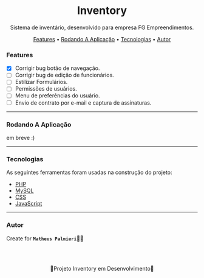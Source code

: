 <!-- Título -->

<h1 align="center">Inventory</h1>

<!-- Descrição -->

<p align="center">Sistema de inventário, desenvolvido para empresa FG Empreendimentos.</p>

<!-- Súmario -->

<p align="center">
 <a href="#features">Features</a> •
 <a href="#rodando-a-aplicação">Rodando A Aplicação</a> •
 <a href="#tecnologias">Tecnologias</a> •
 <a href="#autor">Autor</a>
</p>

<!-- <img src="images/imagem.png" width="1366px" align="center"> -->

<!-- Atualizações -->

### Features

- [x] Corrigir bug botão de navegação.
- [ ] Corrigir bug de edição de funcionários.
- [ ] Estilizar Formulários.
- [ ] Permissões de usuários.
- [ ] Menu de preferências do usuário.
- [ ] Envio de contrato por e-mail e captura de assinaturas.

---

### Rodando A Aplicação

em breve :)

---

### Tecnologias

As seguintes ferramentas foram usadas na construção do projeto:

- [PHP](https://www.php.net/)
- [MySQL](https://www.mysql.com/products/workbench/)
- [CSS](https://html.com/css/)
- [JavaScript](https://www.javascript.com/)

---

### Autor

Create for <b>`Matheus Palmieri`</b>👨‍💻

<br>
<br>

<p align="center">🎉Projeto Inventory em Desenvolvimento🚀</p>


